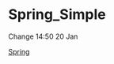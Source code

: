 Spring_Simple
=============
Change 14:50 20 Jan


<a href="https://codenvy-stg.com/ide-resources/share/project/ddddddd/Spring">Spring</a>
